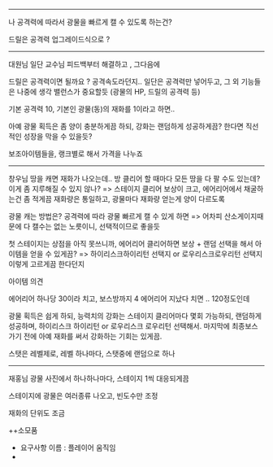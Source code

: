 
------
나
공격력에 따라서 광물을 빠르게 캘 수 있도록 하는건?

드릴은 공격력 업그레이드식으로 ?


------
대원님
일단 교수님 피드백부터 해결하고 , 그다음에 

드릴은 공격력이면 될까요 ? 공격속도라던지..
일단은 공격력만 넣어두고, 그 외 기능들은 나중에 생각
밸런스가 중요할듯 (광물의 HP, 드릴의 공격력 등)

기본 공격력 10, 기본인 광물(동)의 재화를 1이라고 하면..

아예 광물 획득은 좀 양이 충분하게끔 하되, 강화는 랜덤하게 성공하게끔? 한다면 직선적인 성장을 막을 수 있을듯?

보조아이템들을, 랭크별로 해서 가격을 나누죠

-----
창우님
땅을 캐면 재화가 나오는데..  방 클리어 할 때마다 모든 땅을 다 팔 수도 있는데? 이게 좀 지루해질 수 있지 않나? => 스테이지 클리어 보상이 크고, 에어리어에서 채굴하는건 좀 적게끔
재화량은 통일하고, 광물마다 재화량 얻는게 양이 다르도록

광물 캐는 방법은?
공격력에 따라 광물 빠르게 캘 수 있게 하면 => 어차피 산소게이지때문에 다 캘수는 없는 노릇이니, 선택적이므로 좋을듯

첫 스테이지는 상점을 아직 못쓰니까,
에어리어 클리어하면 보상 + 랜덤 선택을 해서 아이템을 얻을 수 있게끔?
=> 하이리스크하이리턴 선택지 or 로우리스크로우리턴 선택지 이렇게 고르게끔 한다던지

아이템 의견

에어리어 하나당 30이라 치고, 보스방까지 4 에어리어 지났다 치면 .. 120정도인데


광물 획득은 쉽게 하되, 능력치의 강화는 스테이지 클리어마다 몇회 가능하되, 랜덤하게 성공하며, 하이리스크 하이리턴 or 로우리스크 로우리턴 선택해서.
마지막에 최종보스 가기 전에 아예 재화를 써서 강화하는 기회는 있게끔.

스탯은 레벨제로, 레벨 하나마다, 스탯중에 랜덤으로 하나


------
재홍님
광물 사진에서 하나하나마다, 스테이지 1씩 대응되게끔

스테이지에 광물은 여러종류 나오고, 빈도수만 조정

재화의 단위도 조금

++소모품





- 요구사항 이름 : 플레이어 움직임
- 